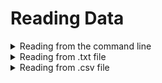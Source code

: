# Reading Data

<details>
    <summary>Reading from the command line</summary>

scan() function will scan the keyboard until an empty line is specified.

If the file that you are going to read is saved in your working directory, you do not need to specify the whole path to the file or you can use file.choose function.

</details>

<details>
    <summary>Reading from .txt file</summary>

Getting help

```
> ?read.table
```

read.table reads a file and creates a data frame from it. By default it doesn’t have a header.

```
> ourData <- read.table("../Data/data.txt", header = TRUE, sep="")
> head(ourData)
          x         y
1 5.1756426 1.4663523
2 8.3717110 3.8488988
3 0.3805756 1.3589665
4 4.3884145 4.5357171
5 1.9780963 0.5158695
6 0.5544184 0.4695551
```

</details>

<details>
    <summary>Reading from .csv file</summary>

Getting help

```
> ?read.csv
```

csv stands for comma-separated values. read.csv reads a file and creates a data frame from it. By default it has a header and the values are separated sep by ,.

```
> pokemon <- read.csv("../Data/pokemon.csv")
> head(pokemon)
  Number       Name Type_1 Type_2 Total HP Attack Defense Sp_Atk Sp_Def Speed
1      1  Bulbasaur  Grass Poison   318 45     49      49     65     65    45
2      2    Ivysaur  Grass Poison   405 60     62      63     80     80    60
3      3   Venusaur  Grass Poison   525 80     82      83    100    100    80
4      4 Charmander   Fire          309 39     52      43     60     50    65
5      5 Charmeleon   Fire          405 58     64      58     80     65    80
6      6  Charizard   Fire Flying   534 78     84      78    109     85   100
  Generation isLegendary Color hasGender Pr_Male Egg_Group_1 Egg_Group_2
1          1       False Green      True   0.875     Monster       Grass
2          1       False Green      True   0.875     Monster       Grass
3          1       False Green      True   0.875     Monster       Grass
4          1       False   Red      True   0.875     Monster      Dragon
5          1       False   Red      True   0.875     Monster      Dragon
6          1       False   Red      True   0.875     Monster      Dragon
  hasMegaEvolution Height_m Weight_kg Catch_Rate     Body_Style
1            False     0.71       6.9         45      quadruped
2            False     0.99      13.0         45      quadruped
3             True     2.01     100.0         45      quadruped
4            False     0.61       8.5         45 bipedal_tailed
5            False     1.09      19.0         45 bipedal_tailed
6             True     1.70      90.5         45 bipedal_tailed
```

```
> titanic <- read.csv("../Data/titanic.csv")
> head(titanic)
  PassengerId Survived Pclass
1           1        0      3
2           2        1      1
3           3        1      3
4           4        1      1
5           5        0      3
6           6        0      3
                                                 Name    Sex Age SibSp Parch
1                             Braund, Mr. Owen Harris   male  22     1     0
2 Cumings, Mrs. John Bradley (Florence Briggs Thayer) female  38     1     0
3                              Heikkinen, Miss. Laina female  26     0     0
4        Futrelle, Mrs. Jacques Heath (Lily May Peel) female  35     1     0
5                            Allen, Mr. William Henry   male  35     0     0
6                                    Moran, Mr. James   male  NA     0     0
            Ticket    Fare Cabin Embarked
1        A/5 21171  7.2500              S
2         PC 17599 71.2833   C85        C
3 STON/O2. 3101282  7.9250              S
4           113803 53.1000  C123        S
5           373450  8.0500              S
6           330877  8.4583              Q
```
